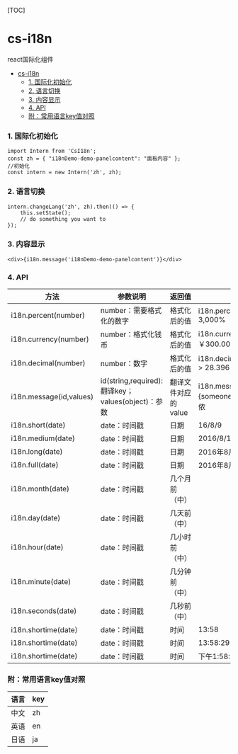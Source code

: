 [TOC]

<a name="cs-i18n"></a>
# cs-i18n

react国际化组件

* [cs-i18n](#cs-i18n)
  * [1. 国际化初始化](#cs-i18n-1)
  * [2. 语言切换](#cs-i18n-2)
  * [3. 内容显示](#cs-i18n-3)
  * [4. API](#cs-i18n-API)
  * [附：常用语言key值对照](#cs-i18n-lang)

<a name="cs-i18n-1"></a>
### 1. 国际化初始化
```
import Intern from 'CsI18n';
const zh = { "i18nDemo-demo-panelcontent": "面板内容" };
//初始化 
const intern = new Intern('zh', zh);
```

<a name="cs-i18n-2"></a>
### 2. 语言切换
```
intern.changeLang('zh', zh).then(() => {
    this.setState();
    // do something you want to
});
```

<a name="cs-i18n-3"></a>
### 3. 内容显示
```
<div>{i18n.message('i18nDemo-demo-panelcontent')}</div>
```

<a name="cs-i18n-API"></a>
### 4. API
方法                    | 参数说明 					| 返回值 		| 事例
---                     | ---      					| ---    		| ---
i18n.percent(number)	| number：需要格式化的数字	| 格式化后的值	| i18n.percent(30) -> 3,000%
i18n.currency(number)	| number：格式化钱币	    | 格式化后的值	| i18n.currency(300) -> ￥300.00（中）
i18n.decimal(number)	| number：数字	            | 格式化后的值	| i18n.decimal(28.3955) -> 28.396
i18n.message(id,values)	| id(string,required):翻译key；<br> values(object)：参数 | 翻译文件对应的value | i18n.message('welcome',{someone:"侬"}) -> 欢迎侬
i18n.short(date)	    | date：时间戳	            | 日期	        | 16/8/9 
i18n.medium(date)	    | date：时间戳	            | 日期	        | 2016/8/11
i18n.long(date)	        | date：时间戳	            | 日期			| 2016年8月11日
i18n.full(date)			| date：时间戳				| 日期			| 2016年8月11日星期四
i18n.month(date)		| date：时间戳				| 几个月前（中）| 	 
i18n.day(date)			| date：时间戳				| 几天前（中）	|
i18n.hour(date)			| date：时间戳				| 几小时前（中）| 	 
i18n.minute(date)		| date：时间戳				| 几分钟前（中）| 	 
i18n.seconds(date)		| date：时间戳				| 几秒前（中）	| 
i18n.shortime(date）	| date：时间戳				| 时间			| 13:58
i18n.shortime(date)		| date：时间戳		 		| 时间			| 13:58:29
i18n.shortime(date)		| date：时间戳				| 时间			| 下午1:58:29

<a name="cs-i18n-lang"></a>
### 附：常用语言key值对照
语言  | key 
---   | --- 
中文  | zh
英语  | en
日语  | ja